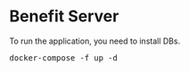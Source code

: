 Benefit Server
===========

To run the application, you need to install DBs.

<pre>
docker-compose -f up -d
</pre>